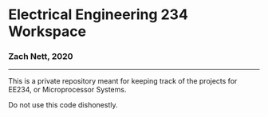 # Electrical Engineering 234 Workspace
### Zach Nett, 2020
----
This is a private repository meant for keeping track of the projects for EE234, or Microprocessor Systems.

Do not use this code dishonestly.
